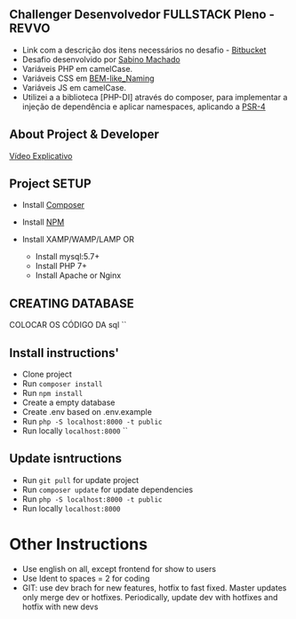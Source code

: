 ## Challenger Desenvolvedor FULLSTACK Pleno - REVVO
 - Link com a descrição dos itens necessários no desafio - [Bitbucket](https://bitbucket.org/leolearningbrasil/desafio-revvo/src/master/)
 - Desafio desenvolvido por [Sabino Machado](https://www.linkedin.com/in/sabino-machado/)
 - Variáveis PHP em camelCase.
 - Variáveis CSS em [BEM-like_Naming](https://cssguidelin.es/#naming-conventions
)
- Variáveis JS em camelCase.
- Utilizei a a biblioteca [PHP-DI] através do composer, para implementar a injeção de dependência e aplicar namespaces, aplicando a [PSR-4](https://www.php-fig.org/psr/psr-4/)

## About Project & Developer
 [Vídeo Explicativo](https://www.youtube.com/)


## Project SETUP
- Install [Composer](https://getcomposer.org/download/)
- Install [NPM](https://www.npmjs.com/get-npm)

- Install XAMP/WAMP/LAMP 
    OR
    - Install mysql:5.7+
    - Install PHP 7+
    - Install Apache or Nginx


## CREATING DATABASE
COLOCAR OS CÓDIGO DA sql
``

## Install instructions'
- Clone project
- Run `composer install`
- Run `npm install`
- Create a empty database
- Create .env based on .env.example
- Run `php -S localhost:8000 -t public`
- Run locally `localhost:8000`
``

## Update isntructions
- Run `git pull` for update project
- Run `composer update` for update dependencies
- Run `php -S localhost:8000 -t public`
- Run locally `localhost:8000`

# Other Instructions
 - Use english on all, except frontend for show to users
 - Use Ident to spaces = 2 for coding
 - GIT: use dev brach for new features, hotfix to fast fixed. Master updates only merge dev or hotfixes. Periodically, update dev with hotfixes and hotfix with new devs